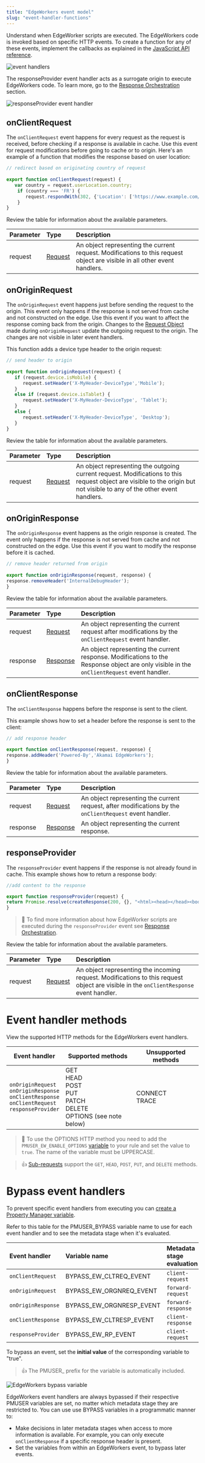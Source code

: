 ```yaml
---
title: "EdgeWorkers event model"
slug: "event-handler-functions"
---
```

Understand when EdgeWorker scripts are executed. The EdgeWorkers code is invoked based on specific HTTP events. To create a function for any of these events, implement the callbacks as explained in the [JavaScript API reference](about-the-javascript-api.md).

<Frame>
  <img src="https://techdocs.akamai.com/edgeworkers/img/eventModel-v1.jpg" alt="event handlers"/>
</Frame>

The responseProvider event handler acts as a surrogate origin to execute EdgeWorkers code. To learn more, go to the [Response Orchestration](response-orchestration.md) section.

<Frame>
  <img src="https://techdocs.akamai.com/edgeworkers/img/responseProviderEvent-v1.jpg" alt="responseProvider event handler"/>
</Frame>

## onClientRequest

The `onClientRequest` event happens for every request as the request is received, before checking if a response is available in cache. Use this event for request modifications before going to cache or to origin. Here's an example of a function that modifies the response based on user location:

```javascript
// redirect based on originating country of request
 
export function onClientRequest(request) {
   var country = request.userLocation.country;
    if (country === 'FR') {
       request.respondWith(302, {'Location': ['https://www.example.com/fr/']}, '');
    }
}
```

Review the table for information about the available parameters.

| Parameter | Type                           | Description                                                                                                               |
| :-------- | :----------------------------- | :------------------------------------------------------------------------------------------------------------------------ |
| request   | [Request ](request-object.md) | An object representing the current request. Modifications to this request object are visible in all other event handlers. |

## onOriginRequest

 The `onOriginRequest` event happens just before sending the request to the origin. This event only happens if the response is not served from cache and not constructed on the edge. Use this event if you want to affect the response coming back from the origin. Changes to the [Request Object](request-object.md) made during `onOriginRequest` update the outgoing request to the origin. The changes are not visible in later event handlers.

This function adds a device type header to the origin request:

```javascript
// send header to origin
 
export function onOriginRequest(request) {
   if (request.device.isMobile) { 
      request.setHeader('X-MyHeader-DeviceType','Mobile'); 
   } 
   else if (request.device.isTablet) { 
      request.setHeader('X-MyHeader-DeviceType', 'Tablet'); 
   } 
   else { 
      request.setHeader('X-MyHeader-DeviceType', 'Desktop'); 
   }
}
```

Review the table for information about the available parameters.

| Parameter | Type                          | Description                                                                                                                                                             |
| :-------- | :---------------------------- | :---------------------------------------------------------------------------------------------------------------------------------------------------------------------- |
| request   | [Request](request-object.md) | An object representing the outgoing current request. Modifications to this request object are visible to the origin but not visible to any of the other event handlers. |

## onOriginResponse

The `onOriginResponse` event happens as the origin response is created. The event only happens if the response is not served from cache and not constructed on the edge. Use this event if you want to modify the response before it is cached.

```javascript
// remove header returned from origin
 
export function onOriginResponse(request, response) {
response.removeHeader('InternalDebugHeader');
}
```

Review the table for information about the available parameters.

| Parameter | Type                            | Description                                                                                                                                |
| :-------- | :------------------------------ | :----------------------------------------------------------------------------------------------------------------------------------------- |
| request   | [Request](request-object.md)   | An object representing the current request after modifications by the `onClientRequest` event handler.                                     |
| response  | [Response](response-object.md) | An object representing the current response. Modifications to the Response object are only visible in the `onClientRequest` event handler. |

## onClientResponse

The `onClientResponse` happens before the response is sent to the client.

This example shows how to set a header before the response is sent to the client:

```javascript
// add response header
 
export function onClientResponse(request, response) {
response.addHeader('Powered-By','Akamai EdgeWorkers');
}
```

Review the table for information about the available parameters.

| Parameter | Type                            | Description                                                                                             |
| :-------- | :------------------------------ | :------------------------------------------------------------------------------------------------------ |
| request   | [Request](request-object.md)   | An object representing the current request, after modifications by the `onClientRequest` event handler. |
| response  | [Response](response-object.md) | An object representing the current response.                                                            |

## responseProvider

The `responseProvider` event happens if the response is not already found in cache. This example shows how to return a response body:

```javascript
//add content to the response

export function responseProvider(request) {
return Promise.resolve(createResponse(200, {}, "<html><head></head><body><p>Hello World</p></body></html>"));
}
```

> 📘 To find more information about how EdgeWorker scripts are executed during the `responseProvider` event see [Response Orchestration](response-orchestration.md).

Review the table for information about the available parameters.

| Parameter | Type                          | Description                                                                                                                            |
| :-------- | :---------------------------- | :------------------------------------------------------------------------------------------------------------------------------------- |
| request   | [Request](request-object.md) | An object representing the incoming request. Modifications to this request object are visible in the `onClientResponse` event handler. |

## 

# Event handler methods

View the supported HTTP methods for the EdgeWorkers event handlers.

| Event handler | Supported methods | Unsupported methods |
| --- | --- | --- |
| `onOriginRequest`<br/>`onOriginResponse`<br/>`onClientResponse`<br/>`onClientRequest`<br/>`responseProvider` | GET<br/>HEAD<br/>POST<br/>PUT<br/>PATCH<br/>DELETE<br/>OPTIONS (see note below) | CONNECT<br/>TRACE |

> 📘 To use the OPTIONS HTTP method you need to add the `PMUSER_EW_ENABLE_OPTIONS` [variable](https://techdocs.akamai.com/property-mgr/docs/user-defined-vars)  to your rule and set the value to `true`. The name of the variable must be UPPERCASE.

> 👍 [Sub-requests](http-request.md#httprequest)  support the `GET`, `HEAD`, `POST`, `PUT`, and `DELETE` methods.

# Bypass event handlers

To prevent specific event handlers from executing you can [create a Property Manager variable](https://techdocs.akamai.com/property-mgr/docs/var-ov). 

Refer to this table for the PMUSER_BYPASS variable name to use for each event handler and to see the metadata stage when it's evaluated.

| Event handler      | Variable name            | Metadata stage evaluation |
| :----------------- | :----------------------- | :------------------------ |
| `onClientRequest`  | BYPASS_EW_CLTREQ_EVENT   | `client-request`          |
| `onOriginRequest`  | BYPASS_EW_ORGNREQ_EVENT  | `forward-request`         |
| `onOriginResponse` | BYPASS_EW_ORGNRESP_EVENT | `forward-response`        |
| `onClientResponse` | BYPASS_EW_CLTRESP_EVENT  | `client-response`         |
| `responseProvider` | BYPASS_EW_RP_EVENT       | `client-request`          |

To bypass an event, set the **initial value** of the corresponding variable to "true".

> 👍 The PMUSER\_ prefix for the variable is automatically included.

<Frame>
  <img src="https://techdocs.akamai.com/edgeworkers/img/edgeworkers-bypassvariable-v1.png" alt="EdgeWorkers bypass variable"/>
</Frame>

EdgeWorkers event handlers are always bypassed if their respective PMUSER variables are set, no matter which metadata stage they are restricted to. You can use use BYPASS variables in a programmatic manner to:

- Make decisions in later metadata stages when access to more information is available. For example, you can only execute `onClientResponse` if a specific response header is present.
- Set the variables from within an EdgeWorkers event, to bypass later events.
